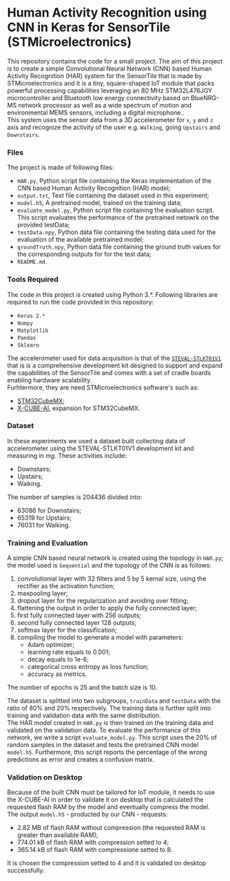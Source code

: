 # Human Activity Recognition using CNN in Keras for SensorTile (STMicroelectronics)
This repository contains the code for a small project. The aim of this project is to create a simple Convolutional Neural Network (CNN) based Human Activity Recognition (HAR) system for the SensorTile that is made by STMicroelectronics and it is a tiny, square-shaped IoT module that packs powerful processing capabilities leveraging an 80 MHz STM32L476JGY microcontroller and Bluetooth low energy connectivity based on BlueNRG-MS network processor as well as a wide spectrum of motion and environmental MEMS sensors, including a digital microphone..  
This system uses the sensor data from a 3D accelerometer for `x`, `y` and `z` axis and recognize the activity of the user e.g. `Walking`, going `Upstairs` and `Downstairs`.

### Files
The project is made of following files:
* `HAR.py`, Python script file containing the Keras implementation of the CNN based Human Activity Recognition (HAR) model;
* `output.txt`, Text file containing the dataset used in this experiment;
* `model.h5`, A pretrained model, trained on the training data;
* `evaluate_model.py`, Python script file containing the evaluation script. This script evaluates the performance of the pretrained netowrk on the provided testData;
* `testData.npy`, Python data file containing the testing data used for the evaluation of the available pretrained model;
* `groundTruth.npy`, Python data file containing the ground truth values for the corresponding outputs for for the test data;
* `README.md`.

### Tools Required
The code in this project is created using Python 3.\*. 
Following libraries are required to run the code provided in this repository:
* `Keras 2.*`
* `Numpy`
* `Matplotlib`
* `Pandas`
* `Sklearn`  

The accelerometer used for data acquisition is that of the [`STEVAL-STLKT01V1`](https://www.st.com/en/evaluation-tools/steval-stlkt01v1.html) that is is a comprehensive development kit designed to support and expand the capabilities of the SensorTile and comes with a set of cradle boards enabling hardware scalability.  
Furhtermore, they are need STMicroelectronics software's such as:
* [STM32CubeMX](https://www.st.com/content/st_com/en/products/development-tools/software-development-tools/stm32-software-development-tools/stm32-configurators-and-code-generators/stm32cubemx.html);
* [X-CUBE-AI](https://www.st.com/en/embedded-software/x-cube-ai.html), expansion for STM32CubeMX.


### Dataset
In these experiments we used a dataset built collecting data of accelerometer using the STEVAL-STLKT01V1 development kit and measuring in *mg*. These activities include:
* Downstairs;
* Upstairs;
* Walking.

The number of samples is 204436 divided into:
* 63086 for Downstairs;
* 65319 for Upstairs;
* 76031 for Walking.

### Training and Evaluation
A simple CNN based neural network is created using the topology in `HAR.py`; the model used is `Sequential` and the topology of the CNN is as follows:
1. convolutionial layer with 32 filters and 5 by 5 kernal size, using the rectifier as the activation function;
2. maxpooling layer;
3. dropout layer for the regularization and avoiding over fitting;
4. flattening the output in order to apply the fully connected layer;
5. first fully connected layer with 256 outputs;
6. second fully connected layer 128 outputs;
7. softmax layer for the classification;
8. compiling the model to generate a model with parameters:
	* Adam optimizer;
	* learning rate equals to 0.001;
	* decay equals to 1e-6;
	* categorical cross entropy as loss function;
	* accuracy as metrics.
	
The number of epochs is 25 and the batch size is 10.  

The dataset is splitted into two subgroups, `trainData` and `testData` with the ratio of 80% and 20% respectively. The training data is further split into training and validation data with the same distribution.   
The HAR model created in `HAR.py` is then trained on the training data and validated on the validation data. To evaluate the performance of this network, we write a script `evaluate_model.py`. This script uses the 20% of random samples in the dataset and tests the pretrained CNN model `model.h5`. Furthermore, this script reports the percentage of the wrong predictions as error and creates a confusion matrix. 

### Validation on Desktop
Because of the built CNN must be tailored for IoT module, it needs to use the X-CUBE-AI in order to validate it on desktop that is calculated the requested flash RAM by the model and eventually compress the model.  
The output `model.h5` - producted by our CNN - requests:
* 2.82 MB of flash RAM without compression (the requested RAM is greater than available RAM);
* 774.01 kB of flash RAM with compression setted to 4;
* 365.14 kB of flash RAM with compressione setted to 8.

It is chosen the compression setted to 4 and it is validated on desktop successfully.
